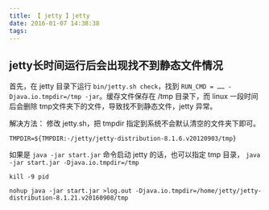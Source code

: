```yaml
---
title: 【 jetty 】jetty
date: 2016-01-07 14:38:38
tags:
---
```


## jetty长时间运行后会出现找不到静态文件情况

首先，在 jetty 目录下运行 `bin/jetty.sh check`，找到 `RUN_CMD = …… -Djava.io.tmpdir=/tmp -jar`。缓存文件保存在 /tmp 目录下，而 linux 一段时间后会删除 tmp文件夹下的文件，导致找不到静态文件，jetty 异常。

解决方法：
修改 jetty.sh，把 tmpdir 指定到系统不会默认清空的文件夹下即可。

`TMPDIR=${TMPDIR:-/jetty/jetty-distribution-8.1.6.v20120903/tmp}`

如果是 `java -jar start.jar` 命令启动 jetty 的话，也可以指定 tmp 目录，
`java -jar start.jar -Djava.io.tmpdir=/tmp`

`kill -9 pid`

`nohup java -jar start.jar >log.out -Djava.io.tmpdir=/home/jetty/jetty-distribution-8.1.21.v20160908/tmp`